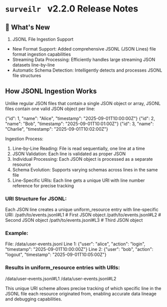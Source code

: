 # `surveilr ` v2.2.0 Release Notes

## 🚀 What's New

1. JSONL File Ingestion Support

- New Format Support: Added comprehensive JSONL (JSON Lines) file format ingestion capabilities
- Streaming Data Processing: Efficiently handles large streaming JSON datasets line-by-line
- Automatic Schema Detection: Intelligently detects and processes JSONL file structures

## How JSONL Ingestion Works

Unlike regular JSON files that contain a single JSON object or array, JSONL files contain one valid JSON object per
line:

{"id": 1, "name": "Alice", "timestamp": "2025-09-01T10:00:00Z"}
{"id": 2, "name": "Bob", "timestamp": "2025-09-01T10:01:00Z"}
{"id": 3, "name": "Charlie", "timestamp": "2025-09-01T10:02:00Z"}

Ingestion Process:
1. Line-by-Line Reading: File is read sequentially, one line at a time
2. JSON Validation: Each line is validated as proper JSON
3. Individual Processing: Each JSON object is processed as a separate resource
4. Schema Evolution: Supports varying schemas across lines in the same file
6. Line-Specific URIs: Each line gets a unique URI with line number reference for precise tracking

### URI Structure for JSONL:
Each JSON line creates a unique uniform_resource entry with line-specific URI:
/path/to/events.jsonl#L1    # First JSON object
/path/to/events.jsonl#L2    # Second JSON object
/path/to/events.jsonl#L3    # Third JSON object

### Example:
File: /data/user-events.jsonl
Line 1: {"user": "alice", "action": "login", "timestamp": "2025-09-01T10:00:00Z"}
Line 2: {"user": "bob", "action": "logout", "timestamp": "2025-09-01T10:05:00Z"}

### Results in uniform_resource entries with URIs:
/data/user-events.jsonl#L1
/data/user-events.jsonl#L2

This unique URI scheme allows precise tracking of which specific line in the JSONL file each resource originated
from, enabling accurate data lineage and debugging capabilities.